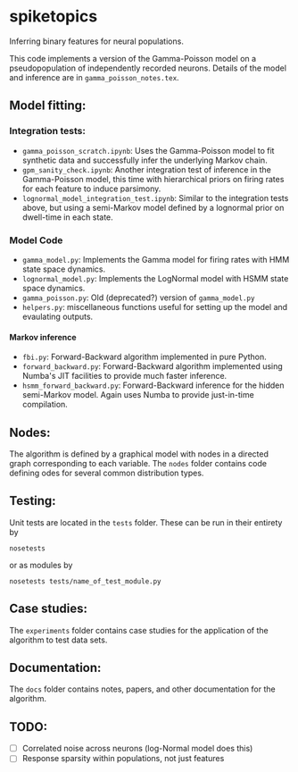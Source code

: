 spiketopics
===========

Inferring binary features for neural populations.

This code implements a version of the Gamma-Poisson model on a pseudopopulation of independently recorded neurons. Details of the model and inference are in `gamma_poisson_notes.tex`.

## Model fitting:

### Integration tests:
- `gamma_poisson_scratch.ipynb`: Uses the Gamma-Poisson model to fit synthetic data and successfully infer the underlying Markov chain.
- `gpm_sanity_check.ipynb`: Another integration test of inference in the Gamma-Poisson model, this time with hierarchical priors on firing rates for each feature to induce parsimony.
- `lognormal_model_integration_test.ipynb`: Similar to the integration tests above, but using a semi-Markov model defined by a lognormal prior on dwell-time in each state.

### Model Code
- `gamma_model.py`: Implements the Gamma model for firing rates with HMM state space dynamics.
- `lognormal_model.py`: Implements the LogNormal model with HSMM state space dynamics.
- `gamma_poisson.py`: Old (deprecated?) version of `gamma_model.py`
- `helpers.py`: miscellaneous functions useful for setting up the model and evaulating outputs.

#### Markov inference
- `fbi.py`: Forward-Backward algorithm implemented in pure Python.
- `forward_backward.py`: Forward-Backward algorithm implemented using Numba's JIT facilities to provide much faster inference.
- `hsmm_forward_backward.py`: Forward-Backward inference for the hidden semi-Markov model. Again uses Numba to provide just-in-time compilation.

## Nodes:
The algorithm is defined by a graphical model with nodes in a directed graph corresponding to each variable. The `nodes` folder contains code defining odes for several common distribution types.

## Testing:
Unit tests are located in the `tests` folder. These can be run in their entirety by
~~~
nosetests
~~~
or as modules by
~~~
nosetests tests/name_of_test_module.py
~~~

## Case studies:
The `experiments` folder contains case studies for the application of the algorithm to test data sets.

## Documentation:
The `docs` folder contains notes, papers, and other documentation for the algorithm.

## TODO:
- [ ] Correlated noise across neurons (log-Normal model does this)
- [ ] Response sparsity within populations, not just features
